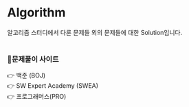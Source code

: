 # Algorithm
알고리즘 스터디에서 다룬 문제들 외의 문제들에 대한 Solution입니다.
<br>
<br>

### 📝문제풀이 사이트

👉 백준 (BOJ) <br>
👉 SW Expert Academy (SWEA) <br>
👉 프로그래머스(PRO) <br>
